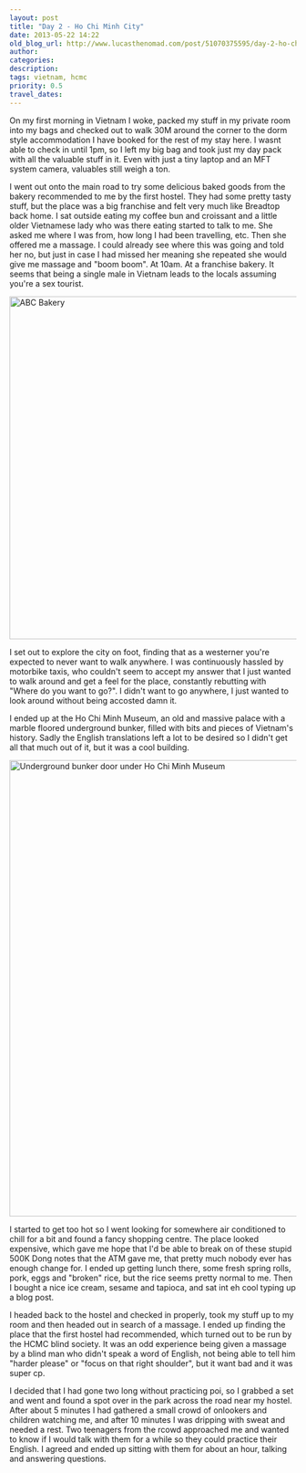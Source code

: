 ```yaml
---
layout: post
title: "Day 2 - Ho Chi Minh City"
date: 2013-05-22 14:22
old_blog_url: http://www.lucasthenomad.com/post/51070375595/day-2-ho-chi-minh-city
author:
categories:
description:
tags: vietnam, hcmc
priority: 0.5
travel_dates: 
---
```


On my first morning in Vietnam I woke, packed my stuff in my private room into my bags and checked out to walk 30M around the corner to the dorm style accommodation I have booked for the rest of my stay here. I wasnt able to check in until 1pm, so I left my big bag and took just my day pack with all the valuable stuff in it. Even with just a tiny laptop and an MFT system camera, valuables still weigh a ton.

I went out onto the main road to try some delicious baked goods from the bakery recommended to me by the first hostel. They had some pretty tasty stuff, but the place was a big franchise and felt very much like Breadtop back home. I sat outside eating my coffee bun and croissant and a little older Vietnamese lady who was there eating started to talk to me. She asked me where I was from, how long I had been travelling, etc. Then she offered me a massage. I could already see where this was going and told her no, but just in case I had missed her meaning she repeated she would give me massage and "boom boom". At 10am. At a franchise bakery. It seems that being a single male in Vietnam leads to the locals assuming you're a sex tourist.

<!-- more -->
<a href="http://www.flickr.com/photos/lucasthenomad/9686528133/" title="ABC Bakery by Lucas the nomad, on Flickr"><img alt="ABC Bakery" height="601" src="http://farm8.staticflickr.com/7281/9686528133_32719c2319_c.jpg" width="800" /></a>

I set out to explore the city on foot, finding that as a westerner you're expected to never want to walk anywhere. I was continuously hassled by motorbike taxis, who couldn't seem to accept my answer that I just wanted to walk around and get a feel for the place, constantly rebutting with "Where do you want to go?". I didn't want to go anywhere, I just wanted to look around without being accosted damn it.

I ended up at the Ho Chi Minh Museum, an old and massive palace with a marble floored underground bunker, filled with bits and pieces of Vietnam's history. Sadly the English translations left a lot to be desired so I didn't get all that much out of it, but it was a cool building.

<a href="http://www.flickr.com/photos/lucasthenomad/9689649648/" title="Underground bunker door under Ho Chi Minh Museum by Lucas the nomad, on Flickr"><img alt="Underground bunker door under Ho Chi Minh Museum" height="800" src="http://farm3.staticflickr.com/2829/9689649648_3e54286c72_c.jpg" width="601" /></a>

I started to get too hot so I went looking for somewhere air conditioned to chill for a bit and found a fancy shopping centre. The place looked expensive, which gave me hope that I'd be able to break on of these stupid 500K Dong notes that the ATM gave me, that pretty much nobody ever has enough change for. I ended up getting lunch there, some fresh spring rolls, pork, eggs and "broken" rice, but the rice seems pretty normal to me. Then I bought a nice ice cream, sesame and tapioca, and sat int eh cool typing up a blog post.

I headed back to the hostel and checked in properly, took my stuff up to my room and then headed out in search of a massage. I ended up finding the place that the first hostel had recommended, which turned out to be run by the HCMC blind society. It was an odd experience being given a massage by a blind man who didn't speak a word of English, not being able to tell him "harder please" or "focus on that right shoulder", but it want bad and it was super cp.

I decided that I had gone two long without practicing poi, so I grabbed a set and went and found a spot over in the park across the road near my hostel. After about 5 minutes I had gathered a small crowd of onlookers and children watching me, and after 10 minutes I was dripping with sweat and needed a rest. Two teenagers from the rcowd approached me and wanted to know if I would talk with them for a while so they could practice their English. I agreed and ended up sitting with them for about an hour, talking and answering questions.

